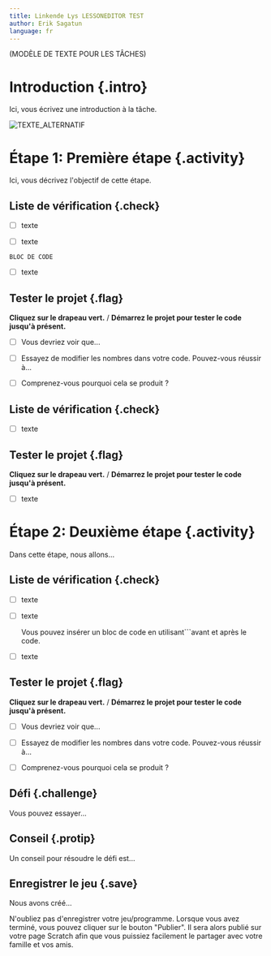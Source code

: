 ```yaml
---
title: Linkende Lys LESSONEDITOR TEST
author: Erik Sagatun
language: fr
---
```

(MODÈLE DE TEXTE POUR LES TÂCHES)

# Introduction {.intro}

Ici, vous écrivez une introduction à la tâche.

![TEXTE_ALTERNATIF](./image_rT34Yx.png)


# Étape 1: Première étape {.activity}

Ici, vous décrivez l'objectif de cette étape.

## Liste de vérification {.check}

- [ ] texte

- [ ] texte

```
BLOC DE CODE
```

- [ ] texte

## Tester le projet {.flag}

**Cliquez sur le drapeau vert.** / **Démarrez le projet pour tester le code jusqu'à présent.**

- [ ] Vous devriez voir que...

- [ ] Essayez de modifier les nombres dans votre code. Pouvez-vous réussir à...

- [ ] Comprenez-vous pourquoi cela se produit ?

## Liste de vérification {.check}

- [ ] texte

## Tester le projet {.flag}

**Cliquez sur le drapeau vert.** / **Démarrez le projet pour tester le code jusqu'à présent.**

- [ ] texte


# Étape 2: Deuxième étape {.activity}

Dans cette étape, nous allons...

## Liste de vérification {.check}

- [ ] texte

- [ ] texte

  Vous pouvez insérer un bloc de code en utilisant```avant et après le code.

- [ ] texte

## Tester le projet {.flag}

**Cliquez sur le drapeau vert.** / **Démarrez le projet pour tester le code jusqu'à présent.**

- [ ] Vous devriez voir que...

- [ ] Essayez de modifier les nombres dans votre code. Pouvez-vous réussir à...

- [ ] Comprenez-vous pourquoi cela se produit ?

## Défi {.challenge}

Vous pouvez essayer...

## Conseil {.protip}

Un conseil pour résoudre le défi est...

## Enregistrer le jeu {.save}

Nous avons créé...

N'oubliez pas d'enregistrer votre jeu/programme. Lorsque vous avez terminé, vous pouvez cliquer sur le bouton "Publier". Il sera alors publié sur votre page Scratch afin que vous puissiez facilement le partager avec votre famille et vos amis.